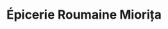 ---
title: "Épicerie Roumaine Miorița"
url: /le-perreux-sur-marne/epicerie-roumaine-miorita/
shop: Lebensmittel
---
